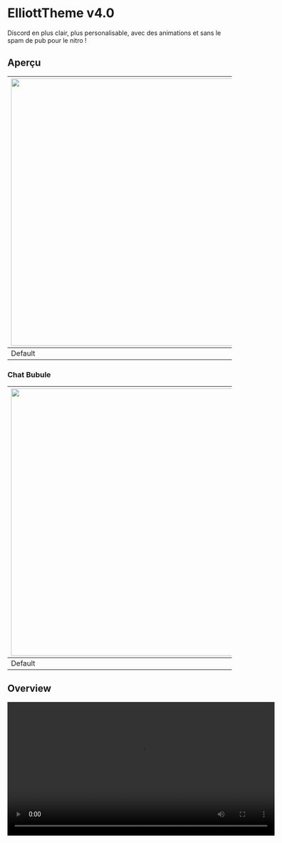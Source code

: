 # ElliottTheme v4.0
Discord en plus clair, plus personalisable, avec des animations et sans le spam de pub pour le nitro !

## Aperçu 
| <img src="https://media.discordapp.net/attachments/643921269590458386/983354956973240340/defaut.png" width="600"> | <img src="https://cdn.discordapp.com/attachments/643921269590458386/983354956675448832/Main.png" width="600"> | <img src="https://cdn.discordapp.com/attachments/643921269590458386/983354956188876851/CB.png" width="600"> |
|------------|-------------|-------------|
| Default | ElliottTheme | ElliottTheme + Custom background |
### Chat Bubule
| <img src="https://cdn.discordapp.com/attachments/643921269590458386/983354955362615296/BBL-CB.png" width="600"> | <img src="https://cdn.discordapp.com/attachments/643921269590458386/983354955891105863/BBL-Main.png" width="600"> |
|------------|-------------|
| Default | ElliottTheme |

## Overview
<video src="https://cdn.discordapp.com/attachments/643921269590458386/983364526869192807/DML.mp4" width=600>

### Features
* Largeur des marges interne et externe personnalisable
* Luminosité du theme sombre personnalisable
* Les différents angles sont personnalisable
* Extentions :
     - [**Dynamic Memberlist**](https://pilgrimeru.github.io/ElliottTheme/raw/DML.css)
     - [**Custom Background**](https://pilgrimeru.github.io/ElliottTheme/raw/CB.css)
     - [**Chat Bubule**](https://pilgrimeru.github.io/ElliottTheme/raw/BBL.css)

### Plugin Support
* Le theme ne prend pas de Plugin particulier 


## Getting Started

### Prerequisites

Pour l'utiliser il sera nécessaire d'installer [**BetterDiscord**](https://betterdiscord.app/)  

### Installation

1. S'assurez vous que [BetterDiscord](https://github.com/rauenzi/BetterDiscordApp/releases/latest) est installé.
2. Téléchargez le thème ici:
      * [ElliottTheme](https://pilgrimeru.github.io/ElliottTheme/raw/main.css)
3. Placez le fichier de thème à l'intérieur du dossier themes de BetterDiscord `%AppData%\BetterDiscord\themes`.
5. Allez dans Paramètres utilisateur de Discord > Thèmes > Sélectionner `ElliottThème v4.0 par Pilgrimeru#4540`

## Credits

Le thème utilise ou s'inspire des extraits de code de thème d'autres auteurs, voici la liste :

* [**MaterialCord**](https://github.com/TBDG5310/BetterDiscord/tree/master/Themes/MaterialCord)
* [**iPadOS**](https://github.com/DiscordStyles/iPadOS)
* [**CreArts**](https://github.com/CorellanStoma/CreArts-Discord)
* Des salons #css-snippets et custom-css du  [**serveur officiel de BetterDiscord**](https://discord.com/invite/0Tmfo5ZbORCRqbAd)
